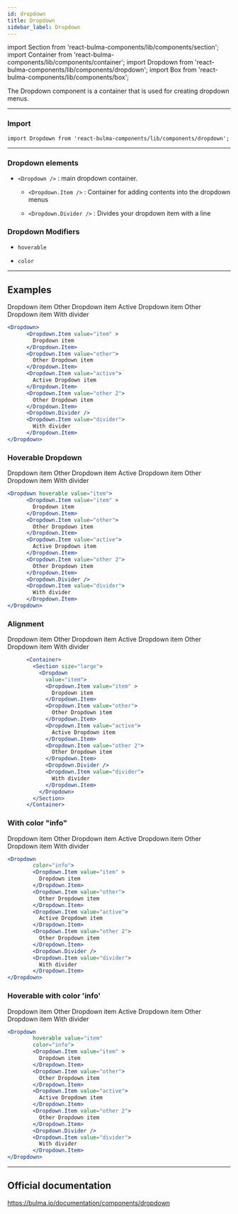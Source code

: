 ```yaml
---
id: dropdown
title: Dropdown
sidebar_label: Dropdown
---
```


import Section from 'react-bulma-components/lib/components/section';
import Container from 'react-bulma-components/lib/components/container';
import Dropdown from 'react-bulma-components/lib/components/dropdown';
import Box from 'react-bulma-components/lib/components/box';

The Dropdown component is a container that is used for creating dropdown menus.

---
### **Import**


```shell
import Dropdown from 'react-bulma-components/lib/components/dropdown';
```

---
### Dropdown elements

* `<Dropdown />` : main dropdown container.

  * `<Dropdown.Item />` : Container for adding contents into the dropdown menus 

  * `<Dropdown.Divider />` : Divides your dropdown item with a line


### Dropdown Modifiers

* `hoverable`

* `color`

---

## **Examples**



<Section>
<Dropdown>
      <Dropdown.Item value="item" >
        Dropdown item
      </Dropdown.Item>
      <Dropdown.Item value="other">
        Other Dropdown item
      </Dropdown.Item>
      <Dropdown.Item value="active">
        Active Dropdown item
      </Dropdown.Item>
      <Dropdown.Item value="other 2">
        Other Dropdown item
      </Dropdown.Item>
      <Dropdown.Divider />
      <Dropdown.Item value="divider">
        With divider
      </Dropdown.Item>
</Dropdown>
</Section>



```jsx
<Dropdown>
      <Dropdown.Item value="item" >
        Dropdown item
      </Dropdown.Item>
      <Dropdown.Item value="other">
        Other Dropdown item
      </Dropdown.Item>
      <Dropdown.Item value="active">
        Active Dropdown item
      </Dropdown.Item>
      <Dropdown.Item value="other 2">
        Other Dropdown item
      </Dropdown.Item>
      <Dropdown.Divider />
      <Dropdown.Item value="divider">
        With divider
      </Dropdown.Item>
</Dropdown>

```




### **Hoverable Dropdown**

<Section>
<Dropdown hoverable value="item">
      <Dropdown.Item value="item" >
        Dropdown item
      </Dropdown.Item>
      <Dropdown.Item value="other">
        Other Dropdown item
      </Dropdown.Item>
      <Dropdown.Item value="active">
        Active Dropdown item
      </Dropdown.Item>
      <Dropdown.Item value="other 2">
        Other Dropdown item
      </Dropdown.Item>
      <Dropdown.Divider />
      <Dropdown.Item value="divider">
        With divider
      </Dropdown.Item>
</Dropdown>
</Section>

<Box>

```jsx
<Dropdown hoverable value="item">
      <Dropdown.Item value="item" >
        Dropdown item
      </Dropdown.Item>
      <Dropdown.Item value="other">
        Other Dropdown item
      </Dropdown.Item>
      <Dropdown.Item value="active">
        Active Dropdown item
      </Dropdown.Item>
      <Dropdown.Item value="other 2">
        Other Dropdown item
      </Dropdown.Item>
      <Dropdown.Divider />
      <Dropdown.Item value="divider">
        With divider
      </Dropdown.Item>
</Dropdown>

```

</Box>

### **Alignment**

<Section>
<div>
      <Container>
        <Section size="large">
          <Dropdown
            value="item">
            <Dropdown.Item value="item" >
              Dropdown item
            </Dropdown.Item>
            <Dropdown.Item value="other">
              Other Dropdown item
            </Dropdown.Item>
            <Dropdown.Item value="active">
              Active Dropdown item
            </Dropdown.Item>
            <Dropdown.Item value="other 2">
              Other Dropdown item
            </Dropdown.Item>
            <Dropdown.Divider />
            <Dropdown.Item value="divider">
              With divider
            </Dropdown.Item>
          </Dropdown>
        </Section>
      </Container>
</div>
</Section>



```jsx
      <Container>
        <Section size="large">
          <Dropdown
            value="item">
            <Dropdown.Item value="item" >
              Dropdown item
            </Dropdown.Item>
            <Dropdown.Item value="other">
              Other Dropdown item
            </Dropdown.Item>
            <Dropdown.Item value="active">
              Active Dropdown item
            </Dropdown.Item>
            <Dropdown.Item value="other 2">
              Other Dropdown item
            </Dropdown.Item>
            <Dropdown.Divider />
            <Dropdown.Item value="divider">
              With divider
            </Dropdown.Item>
          </Dropdown>
        </Section>
      </Container>

```


### **With color "info"**

<Section>
<Dropdown
        color="info">
        <Dropdown.Item value="item" >
          Dropdown item
        </Dropdown.Item>
        <Dropdown.Item value="other">
          Other Dropdown item
        </Dropdown.Item>
        <Dropdown.Item value="active">
          Active Dropdown item
        </Dropdown.Item>
        <Dropdown.Item value="other 2">
          Other Dropdown item
        </Dropdown.Item>
        <Dropdown.Divider />
        <Dropdown.Item value="divider">
          With divider
        </Dropdown.Item>
</Dropdown>
</Section>

```jsx
<Dropdown
        color="info">
        <Dropdown.Item value="item" >
          Dropdown item
        </Dropdown.Item>
        <Dropdown.Item value="other">
          Other Dropdown item
        </Dropdown.Item>
        <Dropdown.Item value="active">
          Active Dropdown item
        </Dropdown.Item>
        <Dropdown.Item value="other 2">
          Other Dropdown item
        </Dropdown.Item>
        <Dropdown.Divider />
        <Dropdown.Item value="divider">
          With divider
        </Dropdown.Item>
</Dropdown>
```


### **Hoverable with color 'info'**

<Section>
<Dropdown
        hoverable value="item"
        color="info">
        <Dropdown.Item value="item" >
          Dropdown item
        </Dropdown.Item>
        <Dropdown.Item value="other">
          Other Dropdown item
        </Dropdown.Item>
        <Dropdown.Item value="active">
          Active Dropdown item
        </Dropdown.Item>
        <Dropdown.Item value="other 2">
          Other Dropdown item
        </Dropdown.Item>
        <Dropdown.Divider />
        <Dropdown.Item value="divider">
          With divider
        </Dropdown.Item>
</Dropdown>
</Section>



```jsx
<Dropdown
        hoverable value="item"
        color="info">
        <Dropdown.Item value="item" >
          Dropdown item
        </Dropdown.Item>
        <Dropdown.Item value="other">
          Other Dropdown item
        </Dropdown.Item>
        <Dropdown.Item value="active">
          Active Dropdown item
        </Dropdown.Item>
        <Dropdown.Item value="other 2">
          Other Dropdown item
        </Dropdown.Item>
        <Dropdown.Divider />
        <Dropdown.Item value="divider">
          With divider
        </Dropdown.Item>
</Dropdown>
```

---

## Official documentation


https://bulma.io/documentation/components/dropdown

